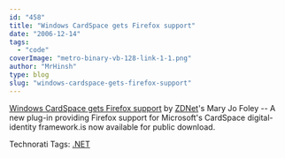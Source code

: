 ```yaml
---
id: "458"
title: "Windows CardSpace gets Firefox support"
date: "2006-12-14"
tags:
  - "code"
coverImage: "metro-binary-vb-128-link-1-1.png"
author: "MrHinsh"
type: blog
slug: "windows-cardspace-gets-firefox-support"
---
```


[Windows CardSpace gets Firefox support](http://blogs.zdnet.com/microsoft/?p=151 "Permalink") by [ZDNet](http://zdnet.com)'s Mary Jo Foley -- A new plug-in providing Firefox support for Microsoft's CardSpace digital-identity framework.is now available for public download.

Technorati Tags: [.NET](http://technorati.com/tags/.NET)
